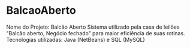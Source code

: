 # BalcaoAberto
Nome do Projeto: Balcão Aberto
Sistema utilizado pela casa de leilões "Balcão aberto, Negócio fechado" para maior eficiência de suas rotinas.
Tecnologias utilizadas: Java (NetBeans) e SQL (MySQL)

